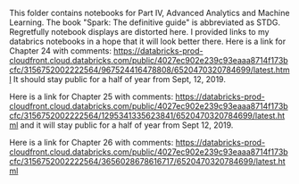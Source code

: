 This folder contains notebooks for Part IV, Advanced Analytics and Machine Learning. The book "Spark: The definitive guide" is abbreviated as STDG.
Regretfully notebook displays are distorted here. I provided links to my databrics notebooks in a hope that it will look better there.
Here is a link for Chapter 24 with comments: https://databricks-prod-cloudfront.cloud.databricks.com/public/4027ec902e239c93eaaa8714f173bcfc/3156752002222564/967524416478808/6520470320784699/latest.html
 It should stay public for a half of year from Sept, 12, 2019.

Here is a link for Chapter 25 with comments: https://databricks-prod-cloudfront.cloud.databricks.com/public/4027ec902e239c93eaaa8714f173bcfc/3156752002222564/1295341335623841/6520470320784699/latest.html and it will stay public for a half of year from Sept 12, 2019.

Here is a link for Chapter 26 with comments: https://databricks-prod-cloudfront.cloud.databricks.com/public/4027ec902e239c93eaaa8714f173bcfc/3156752002222564/3656028678616717/6520470320784699/latest.html
